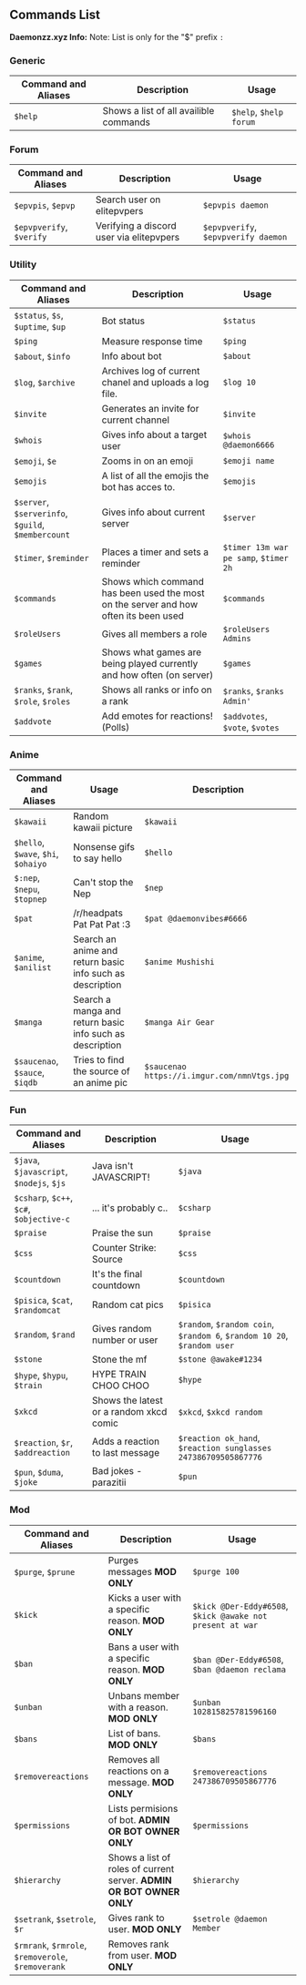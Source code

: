 Commands List
-------------
**Daemonzz.xyz Info:** Note: List is only for the "$" prefix `:`

### Generic ###

Command and Aliases | Description                            | Usage
----------------|----------------------------------------|-------
`$help` | Shows a list of all availible commands | `$help`, `$help forum`

### Forum ###

Command and Aliases | Description                              | Usage
----------------|------------------------------------------|-------
`$epvpis`, `$epvp` | Search user on elitepvpers               | `$epvpis daemon`
`$epvpverify`, `$verify` | Verifying a discord user via elitepvpers | `$epvpverify`, `$epvpverify daemon`

### Utility ###

Command and Aliases | Description                                                                          | Usage
----------------|--------------------------------------------------------------------------------------|-------
`$status`, `$s`, `$uptime`, `$up` | Bot status                                                                           | `$status`
`$ping` | Measure response time                                                                | `$ping`
`$about`, `$info` | Info about bot                                                                       | `$about`
`$log`, `$archive` | Archives log of current chanel and uploads a log file.                               | `$log 10`
`$invite` | Generates an invite for current channel                                              | `$invite`
`$whois` | Gives info about a target user                                                       | `$whois @daemon6666`
`$emoji`, `$e` | Zooms in on an emoji                                                                 | `$emoji name`
`$emojis`| A list of all the emojis the bot has acces to.                                       | `$emojis`
`$server`, `$serverinfo`, `$guild`, `$membercount` | Gives info about current server                                                      | `$server`
`$timer`, `$reminder` | Places a timer and sets a reminder                                                   | `$timer 13m war pe samp`, `$timer 2h`
`$commands`| Shows which command has been used the most on the server and how often its been used | `$commands`
`$roleUsers`| Gives all members a role                                                             | `$roleUsers Admins`
`$games` | Shows what games are being played currently and how often (on server)                | `$games`
`$ranks`, `$rank`, `$role`, `$roles` | Shows all ranks or info on a rank                                                    | `$ranks`, `$ranks Admin'`
`$addvote` | Add emotes for reactions! (Polls)                                                    | `$addvotes`, `$vote`, `$votes`

### Anime ###

Command and Aliases | Usage                                                     | Description
----------------|-----------------------------------------------------------|-------
`$kawaii` | Random kawaii picture                                     | `$kawaii`
`$hello`, `$wave`, `$hi`, `$ohaiyo` | Nonsense gifs to say hello                                | `$hello`
`$:nep`, `$nepu`, `$topnep` | Can't stop the Nep                                        | `$nep`
`$pat` | /r/headpats Pat Pat Pat :3                                | `$pat @daemonvibes#6666`
`$anime`, `$anilist` | Search an anime and return basic info such as description | `$anime Mushishi`
`$manga` | Search a manga and return basic info such as description  | `$manga Air Gear`
`$saucenao`, `$sauce`, `$iqdb` | Tries to find the source of an anime pic                  | `$saucenao https://i.imgur.com/nmnVtgs.jpg`

### Fun ###

Command and Aliases | Description                             | Usage
----------------|-----------------------------------------|-------
`$java`, `$javascript`, `$nodejs`, `$js` | Java isn't JAVASCRIPT!                  | `$java`
`$csharp`, `$c++`, `$c#`, `$objective-c` | ... it's probably c..                   | `$csharp`
`$praise` | Praise the sun                          | `$praise`
`$css` | Counter Strike: Source                  | `$css`
`$countdown` | It's the final countdown                | `$countdown`
`$pisica`, `$cat`, `$randomcat` | Random cat pics                         | `$pisica`
`$random`, `$rand` | Gives random number or user             | `$random`, `$random coin`, `$random 6`, `$random 10 20`, `$random user`
`$stone` | Stone the mf                            | `$stone @awake#1234`
`$hype`, `$hypu`, `$train` | HYPE TRAIN CHOO CHOO                    | `$hype`
`$xkcd` | Shows the latest or a random xkcd comic | `$xkcd`, `$xkcd random`
`$reaction`, `$r`, `$addreaction` | Adds a reaction to last message         | `$reaction ok_hand`, `$reaction sunglasses 247386709505867776`
`$pun`, `$duma`, `$joke` | Bad jokes - parazitii                   | `$pun`

### Mod ###

Command and Aliases | Description                                                          | Usage
----------------|----------------------------------------------------------------------|-------
`$purge`, `$prune` | Purges messages **MOD ONLY**                                         | `$purge 100`
`$kick` | Kicks a user with a specific reason. **MOD ONLY**                    | `$kick @Der-Eddy#6508`, `$kick @awake not present at war`
`$ban` | Bans a user with a specific reason. **MOD ONLY**                     | `$ban @Der-Eddy#6508`, `$ban @daemon reclama`
`$unban` | Unbans member with a reason. **MOD ONLY**                            | `$unban 102815825781596160`
`$bans` | List of bans. **MOD ONLY**                                           | `$bans`
`$removereactions` | Removes all reactions on a message. **MOD ONLY**                     | `$removereactions 247386709505867776`
`$permissions` | Lists permisions of bot. **ADMIN OR BOT OWNER ONLY**                 | `$permissions`
`$hierarchy` | Shows a list of roles of current server. **ADMIN OR BOT OWNER ONLY** | `$hierarchy`
`$setrank`, `$setrole`, `$r` | Gives rank to user. **MOD ONLY**                                     | `$setrole @daemon Member`
`$rmrank`, `$rmrole`, `$removerole`, `$removerank` | Removes rank from user. **MOD ONLY**                                 